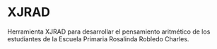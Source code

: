 # XJRAD
Herramienta XJRAD para desarrollar el pensamiento aritmético de los estudiantes de la Escuela Primaria Rosalinda Robledo Charles.

